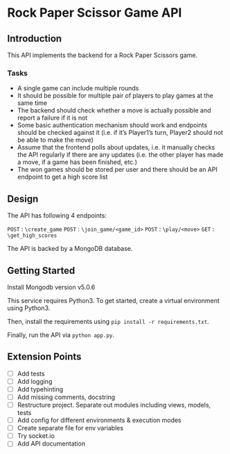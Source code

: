 # Rock Paper Scissor Game API

## Introduction

This API implements the backend for a Rock Paper Scissors game.

### Tasks
- A single game can include multiple rounds
- It should be possible for multiple pair of players to play games at the same time
- The backend should check whether a move is actually possible and report a failure if it is not
- Some basic authentication mechanism should work and endpoints should be checked against it (i.e. if it’s Player1’s turn, Player2 should not be able to make the move)
- Assume that the frontend polls about updates, i.e. it manually checks the API regularly if there are any updates (i.e. the other player has made a move, if a game has been finished, etc.)
- The won games should be stored per user and there should be an API endpoint to get a high score list

## Design

The API has following 4 endpoints:

`POST` : `\create_game` 
`POST` : `\join_game/<game_id>`
`POST` : `\play/<move>`
`GET`  : `\get_high_scores`

The API is backed by a MongoDB database.

## Getting Started

Install Mongodb version v5.0.6

This service requires Python3. To get started, create a virtual environment using Python3.

Then, install the requirements using `pip install -r requirements.txt`.

Finally, run the API via `python app.py`.

## Extension Points

- [ ] Add tests
- [ ] Add logging
- [ ] Add typehinting
- [ ] Add missing comments, docstring
- [ ] Restructure project. Separate out modules including views, models, tests
- [ ] Add config for different environments & execution modes
- [ ] Create separate file for env variables
- [ ] Try socket.io
- [ ] Add API documentation